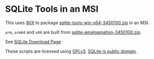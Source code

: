 # SQLite Tools in an MSI

This uses [WiX](https://wixtoolset.org/) to package [sqlite-tools-win-x64-3450100.zip](https://www.sqlite.org/2024/sqlite-tools-win-x64-3450100.zip) in an MSI.

`arm`, `arm64` and `x86` are built from [sqlite-amalgamation-3450100.zip](https://www.sqlite.org/2024/sqlite-amalgamation-3450100.zip).

See [SQLite Download Page](https://www.sqlite.org/download.html)

These scripts are licensed using [GPLv3](http://www.gnu.org/licenses). [SQLite is public domain](https://www.sqlite.org/copyright.html).
